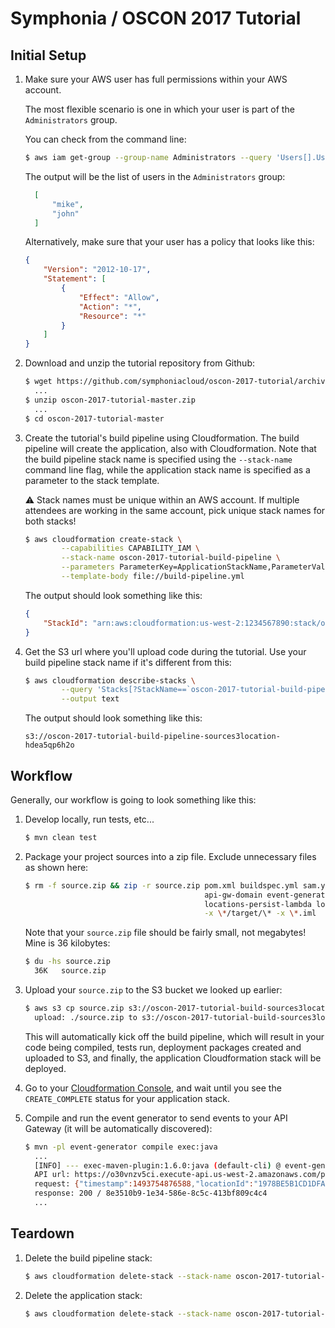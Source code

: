 # Symphonia / OSCON 2017 Tutorial

## Initial Setup

1. Make sure your AWS user has full permissions within your AWS account.

    The most flexible scenario is one in which your user is part of the `Administrators` group. 
    
    You can check from the command line:
    ```bash
    $ aws iam get-group --group-name Administrators --query 'Users[].UserName'
    ```
    The output will be the list of users in the `Administrators` group:
    ```json
      [
          "mike", 
          "john"
      ]
    ```
    Alternatively, make sure that your user has a policy that looks like this:
    ```json
    {
        "Version": "2012-10-17",
        "Statement": [
            {
                "Effect": "Allow",
                "Action": "*",
                "Resource": "*"
            }
        ]
    }
    ```
    
1. Download and unzip the tutorial repository from Github:

    ```bash
    $ wget https://github.com/symphoniacloud/oscon-2017-tutorial/archive/master.zip
      ...
    $ unzip oscon-2017-tutorial-master.zip
      ...
    $ cd oscon-2017-tutorial-master
    ```
    
1. Create the tutorial's build pipeline using Cloudformation. The build pipeline will create the application, also 
with Cloudformation. Note that the build pipeline stack name is specified using the `--stack-name` command line flag, while
the application stack name is specified as a parameter to the stack template.
   
   :warning: Stack names must be unique within an AWS account. If multiple attendees are working in the same account, 
   pick unique stack names for both stacks!
   
    ```bash
    $ aws cloudformation create-stack \
            --capabilities CAPABILITY_IAM \
            --stack-name oscon-2017-tutorial-build-pipeline \
            --parameters ParameterKey=ApplicationStackName,ParameterValue=oscon-2017-tutorial-application \
            --template-body file://build-pipeline.yml
    ```
   The output should look something like this:
    ```json
    {
        "StackId": "arn:aws:cloudformation:us-west-2:1234567890:stack/oscon-2017-tutorial-build-pipeline/7972b720-2f5b-11e7-bd3d-503acbd4dcfd"
    }
    ```
    
1. Get the S3 url where you'll upload code during the tutorial. Use your build pipeline stack name if it's different from this:
    ```bash
    $ aws cloudformation describe-stacks \
            --query 'Stacks[?StackName==`oscon-2017-tutorial-build-pipeline`].Outputs[0][?OutputKey==`SourceS3Bucket`].OutputValue' \
            --output text
    ```
    The output should look something like this:
    ```
    s3://oscon-2017-tutorial-build-pipeline-sources3location-hdea5qp6h2o
    ```
    
## Workflow

Generally, our workflow is going to look something like this:

1. Develop locally, run tests, etc...
    ```bash
    $ mvn clean test
    ```

1. Package your project sources into a zip file. Exclude unnecessary files as shown here:
    ```bash
    $ rm -f source.zip && zip -r source.zip pom.xml buildspec.yml sam.yml \
                                            api-gw-domain event-generator events-ingest-lambda \
                                            locations-persist-lambda locations-query-lambda shared-domain \
                                            -x \*/target/\* -x \*.iml
    ```
    Note that your `source.zip` file should be fairly small, not megabytes! Mine is 36 kilobytes:
    ```bash
    $ du -hs source.zip 
      36K	source.zip
    ```
    
1. Upload your `source.zip` to the S3 bucket we looked up earlier:
    
    ```bash
    $ aws s3 cp source.zip s3://oscon-2017-tutorial-build-sources3location-hdea5qp6h2o
      upload: ./source.zip to s3://oscon-2017-tutorial-build-sources3location-hdea5qp6h2o/source.zip
    ```
    
    This will automatically kick off the build pipeline, which will result in your code being compiled, tests run, 
    deployment packages created and uploaded to S3, and finally, the application Cloudformation stack will be deployed.

1. Go to your [Cloudformation Console](https://console.aws.amazon.com/cloudformation/home), and wait until you see the 
`CREATE_COMPLETE` status for your application stack.

1. Compile and run the event generator to send events to your API Gateway (it will be automatically discovered):
    ```bash
    $ mvn -pl event-generator compile exec:java
      ...
      [INFO] --- exec-maven-plugin:1.6.0:java (default-cli) @ event-generator ---
      API url: https://o30vnzv5ci.execute-api.us-west-2.amazonaws.com/prod/events
      request: {"timestamp":1493754876588,"locationId":"1978BE5B1CD1DFA1A247E8B3BD6827D2","city":"Montgomery","state":"AL","temperature":42.98528743998604}
      response: 200 / 8e3510b9-1e34-586e-8c5c-413bf809c4c4
      ...
    ```

## Teardown

1. Delete the build pipeline stack:
    ```bash
    $ aws cloudformation delete-stack --stack-name oscon-2017-tutorial-build-pipeline
    ```

1. Delete the application stack:
    ```bash
    $ aws cloudformation delete-stack --stack-name oscon-2017-tutorial-application
    ```
